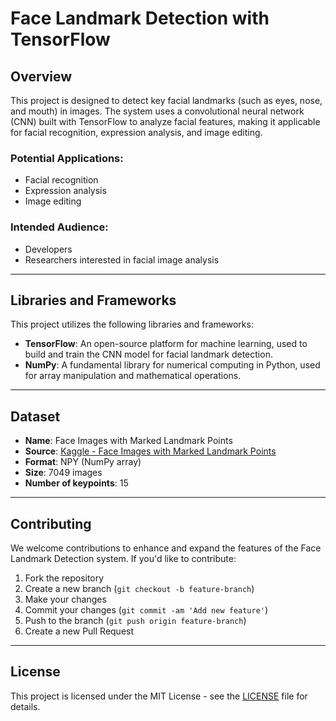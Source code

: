 # Face Landmark Detection with TensorFlow

## Overview
This project is designed to detect key facial landmarks (such as eyes, nose, and mouth) in images. The system uses a convolutional neural network (CNN) built with TensorFlow to analyze facial features, making it applicable for facial recognition, expression analysis, and image editing.

### Potential Applications:
- Facial recognition
- Expression analysis
- Image editing

### Intended Audience:
- Developers
- Researchers interested in facial image analysis

---

## Libraries and Frameworks

This project utilizes the following libraries and frameworks:

- **TensorFlow**: An open-source platform for machine learning, used to build and train the CNN model for facial landmark detection.
- **NumPy**: A fundamental library for numerical computing in Python, used for array manipulation and mathematical operations.

---

## Dataset

- **Name**: Face Images with Marked Landmark Points
- **Source**: [Kaggle - Face Images with Marked Landmark Points](https://www.kaggle.com/datasets/drgilermo/face-images-with-marked-landmark-points)
- **Format**: NPY (NumPy array)
- **Size**: 7049 images
- **Number of keypoints**: 15

---

## Contributing

We welcome contributions to enhance and expand the features of the Face Landmark Detection system. If you'd like to contribute:
1. Fork the repository
2. Create a new branch (`git checkout -b feature-branch`)
3. Make your changes
4. Commit your changes (`git commit -am 'Add new feature'`)
5. Push to the branch (`git push origin feature-branch`)
6. Create a new Pull Request

---

## License

This project is licensed under the MIT License - see the [LICENSE](LICENSE) file for details.
